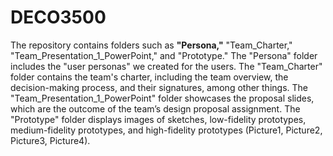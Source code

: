 # DECO3500
The repository contains folders such as **"Persona,"** "Team_Charter," "Team_Presentation_1_PowerPoint," and "Prototype." The "Persona" folder includes the "user personas" we created for the users. The "Team_Charter" folder contains the team's charter, including the team overview, the decision-making process, and their signatures, among other things. The "Team_Presentation_1_PowerPoint" folder showcases the proposal slides, which are the outcome of the team’s design proposal assignment. The "Prototype" folder displays images of sketches, low-fidelity prototypes, medium-fidelity prototypes, and high-fidelity prototypes (Picture1, Picture2, Picture3, Picture4).
